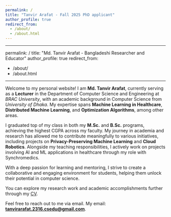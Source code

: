 ```yaml
---
permalink: /
title: "Tanvir Arafat - Fall 2025 PhD applicant"
author_profile: true
redirect_from: 
  - /about/
  - /about.html
---
```


---
permalink: /
title: "Md. Tanvir Arafat - Bangladeshi Researcher and Educator"
author_profile: true
redirect_from:
  - /about/
  - /about.html
---

Welcome to my personal website! I am **Md. Tanvir Arafat**, currently serving as a **Lecturer** in the Department of Computer Science and Engineering at *BRAC University*, with an academic background in Computer Science from *University of Dhaka*. My expertise spans **Machine Learning in Healthcare**, **Distributed Machine Learning**, and **Optimization Algorithms**, among other areas.

I graduated top of my class in both my **M.Sc.** and **B.Sc.** programs, achieving the highest CGPA across my faculty. My journey in academia and research has allowed me to contribute meaningfully to various initiatives, including projects on **Privacy-Preserving Machine Learning** and **Cloud Robotics**. Alongside my teaching responsibilities, I actively work on projects involving AI and ML applications in healthcare through my role with Synchromedics.

With a deep passion for learning and mentoring, I strive to create a collaborative and engaging environment for students, helping them unlock their potential in computer science.

You can explore my research work and academic accomplishments further through my [CV](/cv/).

Feel free to reach out to me via email. My email: **tanvirarafat.2316.csedu@gmail.com**.
